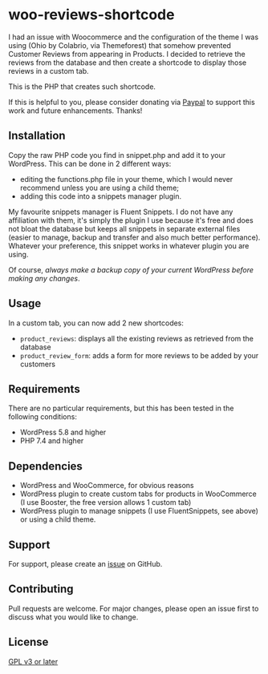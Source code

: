 # woo-reviews-shortcode

I had an issue with Woocommerce and the configuration of the theme I was using (Ohio by Colabrio, via Themeforest) that somehow prevented Customer Reviews from appearing in Products.
I decided to retrieve the reviews from the database and then create a shortcode to display those reviews in a custom tab. 

This is the PHP that creates such shortcode. 

If this is helpful to you, please consider donating via [Paypal](https://paypal.me/fabienbutazzi) to support this work and future enhancements. Thanks!

## Installation

Copy the raw PHP code you find in snippet.php and add it to your WordPress. This can be done in 2 different ways: 
- editing the functions.php file in your theme, which I would never recommend unless you are using a child theme; 
- adding this code into a snippets manager plugin.

My favourite snippets manager is Fluent Snippets. I do not have any affiliation with them, it's simply the plugin I use because it's free and does not bloat the database but keeps all snippets in separate external files (easier to manage, backup and transfer and also much better performance). Whatever your preference, this snippet works in whatever plugin you are using.

Of course, *always make a backup copy of your current WordPress before making any changes*.

## Usage

In a custom tab, you can now add 2 new shortcodes:
- `product_reviews`: displays all the existing reviews as retrieved from the database
- `product_review_form`: adds a form for more reviews to be added by your customers

## Requirements

There are no particular requirements, but this has been tested in the following conditions:
- WordPress 5.8 and higher
- PHP 7.4 and higher

## Dependencies

- WordPress and WooCommerce, for obvious reasons
- WordPress plugin to create custom tabs for products in WooCommerce (I use Booster, the free version allows 1 custom tab)
- WordPress plugin to manage snippets (I use FluentSnippets, see above) or using a child theme.

## Support

For support, please create an [issue](https://github.com/fabienb/woo-reviews-shortcode/issues) on GitHub.

## Contributing

Pull requests are welcome. For major changes, please open an issue first to discuss what you would like to change.

## License

[GPL v3 or later](https://www.gnu.org/licenses/gpl-3.0.html)

